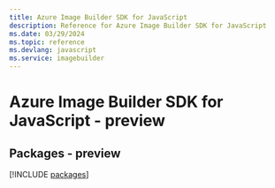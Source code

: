 ```yaml
---
title: Azure Image Builder SDK for JavaScript
description: Reference for Azure Image Builder SDK for JavaScript
ms.date: 03/29/2024
ms.topic: reference
ms.devlang: javascript
ms.service: imagebuilder
---
```

# Azure Image Builder SDK for JavaScript - preview
## Packages - preview
[!INCLUDE [packages](image-builder-index.md)]